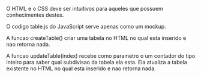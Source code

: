 
O HTML e o CSS deve ser intuitivos para aqueles que possuem conhecimentes destes.

O codigo table.js do JavaScript serve apenas como um mockup.

A funcao createTable() criar uma tabela no HTML no qual esta inserido e nao retorna nada.

A funcao updateTable(index) recebe como parametro o um contador do tipo inteiro para saber qual subdivisao da tabela ela esta.
Ela atualiza a tabela existente no HTML no qual esta inserido e nao retorna nada.
